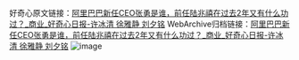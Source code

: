 好奇心原文链接：[阿里巴巴新任CEO张勇是谁，前任陆兆禧在过去2年又有什么功过？_商业_好奇心日报-许冰清 徐雅静 刘夕铭](https://www.qdaily.com/articles/9444.html)
WebArchive归档链接：[阿里巴巴新任CEO张勇是谁，前任陆兆禧在过去2年又有什么功过？_商业_好奇心日报-许冰清 徐雅静 刘夕铭](http://web.archive.org/web/20181002163535/http://www.qdaily.com:80/articles/9444.html)
![image](http://ww3.sinaimg.cn/large/007d5XDply1g3vf87nuq4j30svcmvhdu)
